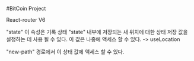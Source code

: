#BitCoin Project

React-router V6

"state"
이 속성은 기록 상태 "state" 내부에 저장되는 새 위치에 대한 상태 저장 값을 설정하는 데 사용 될 수 있다.
이 값은 나중에 액세스 할 수 있다. -> useLocation

<Link to="new-path" state=<{{some: "value"}}>

"new-path" 경로에서 이 상태 값에 액세스 할 수 있다.
